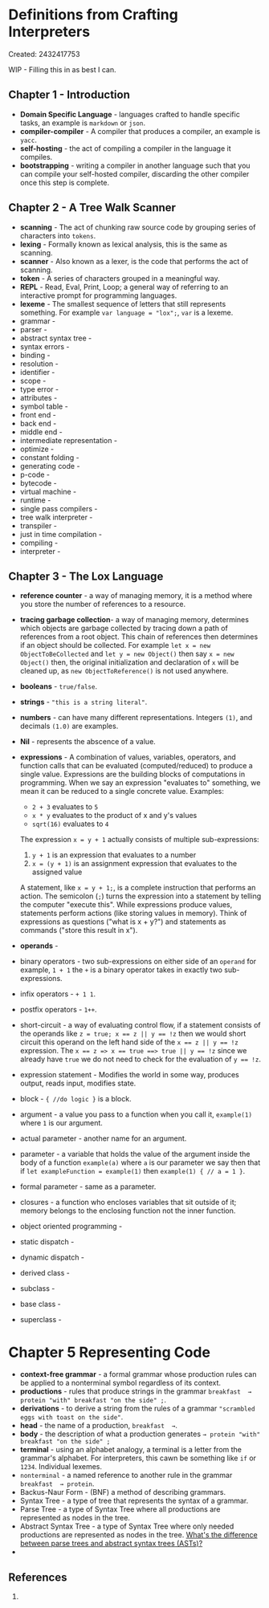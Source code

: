 # Definitions from Crafting Interpreters
Created: 2432417753

WIP - Filling this in as best I can.

## Chapter 1 - Introduction
* **Domain Specific Language** - languages crafted to handle specific tasks, an example is `markdown` or `json`.
* **compiler-compiler** - A compiler that produces a compiler, an example is `yacc`.
* **self-hosting** - the act of compiling a compiler in the language it compiles.
* **bootstrapping** - writing a compiler in another language such that you can compile your self-hosted compiler, discarding the other compiler once this step is complete.
## Chapter 2 - A Tree Walk Scanner
* **scanning** - The act of chunking raw source code by grouping series of characters into `tokens`.
* **lexing** -  Formally known as lexical analysis, this is the same as scanning.
* **scanner** - Also known as a lexer, is the code that performs the act of scanning.
* **token** - A series of characters grouped in a meaningful way.
* **REPL** - Read, Eval, Print, Loop; a general way of referring to an interactive prompt for programming languages.
* **lexeme** - The smallest sequence of letters that still represents something. For example `var language = "lox";`, `var` is a lexeme.
* grammar - 
* parser - 
* abstract syntax tree - 
* syntax errors - 
* binding - 
* resolution - 
* identifier - 
* scope - 
* type error - 
* attributes - 
* symbol table - 
* front end - 
* back end -
* middle end -
* intermediate representation - 
* optimize -
* constant folding - 
* generating code - 
* p-code -
* bytecode - 
* virtual machine -
* runtime - 
* single pass compilers - 
* tree walk interpreter -
* transpiler - 
* just in time compilation -
* compiling - 
* interpreter - 

## Chapter  3 - The Lox Language
* **reference counter** - a way of managing memory, it is a method where you store the number of references to a resource.
* **tracing garbage collection**- a way of managing memory, determines which objects are garbage collected by tracing down a path of references from a root object. This chain of references then determines if an object should be collected. For example `let x = new ObjectToBeCollected` and `let y = new Object()` then say `x = new Object()` then, the original initialization and declaration of `x` will be cleaned up, as `new ObjectToReference()` is not used anywhere.
* **booleans** - `true/false`.
* **strings** -  `"this is a string literal"`.
* **numbers** - can have many different representations. Integers `(1)`, and decimals `(1.0)` are examples.
* **Nil** - represents the abscence of a value.
* **expressions** - A combination of values, variables, operators, and function calls that can be evaluated (computed/reduced) to produce a single value. Expressions are the building blocks of computations in programming. When we say an expression "evaluates to" something, we mean it can be reduced to a single concrete value. Examples:
  - `2 + 3` evaluates to `5`
  - `x * y` evaluates to the product of x and y's values
  - `sqrt(16)` evaluates to `4`
  
  The expression `x = y + 1` actually consists of multiple sub-expressions:
  1. `y + 1` is an expression that evaluates to a number
  2. `x = (y + 1)` is an assignment expression that evaluates to the assigned value
  
  A statement, like `x = y + 1;`, is a complete instruction that performs an action. The semicolon (`;`) turns the expression into a statement by telling the computer "execute this". While expressions produce values, statements perform actions (like storing values in memory). Think of expressions as questions ("what is x + y?") and statements as commands ("store this result in x").
* **operands** -
* binary operators - two sub-expressions on either side of an `operand` for example, `1 + 1` the `+` is a binary operator takes in exactly two sub-expressions.
* infix operators - `+ 1 1`.
* postfix operators - `1++`.
* short-circuit - a way of evaluating control flow, if a statement consists of the operands like `z = true; x == z || y == !z` then we would short circuit this operand on the left hand side of the `x == z || y == !z` expression. The `x == z => x == true ==> true || y == !z` since we already have `true` we do not need to check for the evaluation of `y == !z`.
* expression statement - Modifies the world in some way, produces output, reads input, modifies state.
* block - `{ //do logic }` is a block.
* argument - a value you pass to a function when you call it, `example(1)` where `1` is our argument.
* actual parameter - another name for an argument.
* parameter - a variable that holds the value of the argument inside the body of a function `example(a)` where `a` is our parameter we say then that if `let exampleFunction = example(1)` then `example(1) { // a = 1 }`.
* formal parameter - same as a parameter.
* closures - a function who encloses variables that sit outside of it; memory belongs to the enclosing function not the inner function.
* object oriented programming -
* static dispatch -
* dynamic dispatch - 
* derived class -
* subclass -
* base class -
* superclass -

# Chapter 5 Representing Code
* **context-free grammar** - a formal grammar whose production rules can be applied to a nonterminal symbol regardless of its context.
* **productions** - rules that produce strings in the grammar `breakfast  → protein "with" breakfast "on the side" ;`.
* **derivations** - to derive a string from the rules of a grammar `"scrambled eggs with toast on the side"`.
* **head** - the name of a production, `breakfast  →`.
* **body** - the description of what a production generates `→ protein "with" breakfast "on the side" ;`
* **terminal** - using an alphabet analogy, a terminal is a letter from the grammar's alphabet. For interpreters, this cawn be something like `if` or `1234`. Individual lexemes.
* `nonterminal` - a named reference to another rule in the grammar `breakfast  → protein`.
* Backus-Naur Form - (BNF) a method of describing grammars.
* Syntax Tree - a type of tree that represents the syntax of a grammar.
* Parse Tree - a type of Syntax Tree where all productions are represented as nodes in the tree.
* Abstract Syntax Tree - a type of Syntax Tree where only needed productions are represented as nodes in the tree. [What's the difference between parse trees and abstract syntax trees (ASTs)?](https://stackoverflow.com/questions/5026517/whats-the-difference-between-parse-trees-and-abstract-syntax-trees-asts)
* 


## References
1.